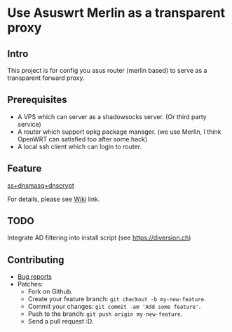 # Use Asuswrt Merlin as a transparent proxy

## Intro

This project is for config you asus router (merlin based) to serve as a transparent forward proxy.

## Prerequisites

- A VPS which can server as a shadowsocks server. (Or third party service)
- A router which support opkg package manager. (we use Merlin, I think OpenWRT can satisfied too after some hack)
- A local ssh client which can login to router.

## Feature

[ss+dnsmasq+dnscrypt](https://github.com/zw963/asuswrt-merlin-transparent-proxy/blob/v0.3.6/ss%2Bdnsmasq%2Bdnscrypt)

For details, please see [Wiki](https://github.com/zw963/asuswrt-merlin-transparent-proxy/wiki) link.

## TODO

Integrate AD filtering into install script (see https://diversion.ch)

## Contributing

  * [Bug reports](https://github.com/zw963/asuswrt-merlin-transparent-proxy/issues)
  * Patches:
    * Fork on Github.
    * Create your feature branch: `git checkout -b my-new-feature`.
    * Commit your changes: `git commit -am 'Add some feature'`.
    * Push to the branch: `git push origin my-new-feature`.
    * Send a pull request :D.
